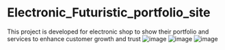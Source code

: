 # Electronic_Futuristic_portfolio_site
This project is developed for electronic shop to show their portfolio and services to enhance customer growth and trust
![image](https://github.com/user-attachments/assets/3f4edcb8-d9f1-4746-93f6-94938954a2cd)
![image](https://github.com/user-attachments/assets/5eeb00ab-50cc-46c5-ae0a-0ae124387905)
![image](https://github.com/user-attachments/assets/622d2c1c-ff5f-497e-a920-ac5aaaf085aa)




